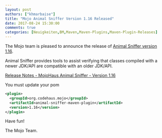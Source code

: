 ```yaml
---
layout: post
authors: ["khmarbaise"]
title: "Mojo Animal Sniffer Version 1.16 Released"
date: 2017-08-24 15:30:00
comments: true
categories: [Neuigkeiten,BM,Maven,Maven-Plugins,Maven-Plugin-Releases]
---
```

The Mojo team is pleased to announce the release of 
[Animal Sniffer version 1.16](http://mojo.codehaus.org/animal-sniffer/).

Animal Sniffer provides tools to assist verifying that classes
compiled with a newer JDK/API are compatible with an older JDK/API.

[Release Notes - MojoHaus Animal Sniffer - Version 1.16](https://github.com/mojohaus/animal-sniffer/issues?q=milestone%3A1.16+is%3Aclosed)

You must update your pom

```xml
<plugin>
  <groupId>org.codehaus.mojo</groupId>
  <artifactId>animal-sniffer-maven-plugin</artifactId>
  <version>1.16</version>
</plugin>
```

Have fun!

The Mojo Team.
